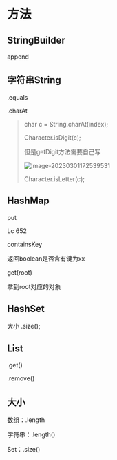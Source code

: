 # 方法

## StringBuilder

append



## 字符串String



.equals

.charAt

> char c = String.charAt(index);
>
> Character.isDigit(c);
>
> 但是getDigit方法需要自己写
>
> ![image-20230301172539531](/Users/apple/Library/Application%20Support/typora-user-images/image-20230301172539531.png)
>
> Character.isLetter(c);







## HashMap

put

Lc 652



containsKey

返回boolean是否含有键为xx



get(root)

拿到root对应的对象



## HashSet

大小 .size();



## List



.get()

.remove()







## 大小

数组：.length

字符串：.length()

Set：.size()